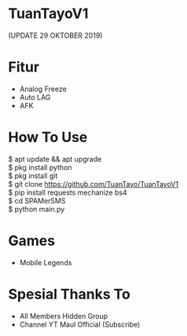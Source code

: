 # TuanTayoV1
(UPDATE 29 OKTOBER 2019)

# Fitur
- Analog Freeze
- Auto LAG
- AFK

# How To Use
$ apt update && apt upgrade<br>
$ pkg install python<br>
$ pkg install git<br>
$ git clone https://github.com/TuanTayo/TuanTayoV1<br>
$ pip install requests mechanize bs4<br>
$ cd SPAMerSMS<br>
$ python main.py

# Games
- Mobile Legends

# Spesial Thanks To
- All Members Hidden Group
- Channel YT Maul Official (Subscribe)
